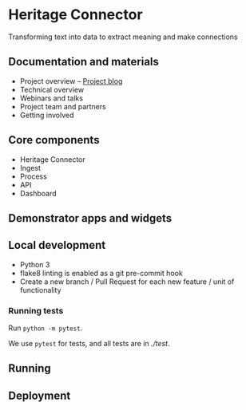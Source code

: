 # Heritage Connector

Transforming text into data to extract meaning and make connections

## Documentation and materials

- Project overview
– [Project blog](https://thesciencemuseum.github.io/heritageconnector)
- Technical overview
- Webinars and talks
- Project team and partners
- Getting involved

## Core components

- Heritage Connector
- Ingest
- Process
- API
- Dashboard

## Demonstrator apps and widgets


## Local development

- Python 3
- flake8 linting is enabled as a git pre-commit hook
- Create a new branch / Pull Request for each new feature / unit of functionality

### Running tests
Run `python -m pytest`.

We use `pytest` for tests, and all tests are in *./test*. 

## Running

## Deployment

